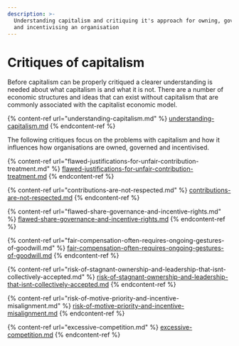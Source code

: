 ```yaml
---
description: >-
  Understanding capitalism and critiquing it's approach for owning, governing
  and incentivising an organisation
---
```


# Critiques of capitalism

Before capitalism can be properly critiqued a clearer understanding is needed about what capitalism is and what it is not. There are a number of economic structures and ideas that can exist without capitalism that are commonly associated with the capitalist economic model.

{% content-ref url="understanding-capitalism.md" %}
[understanding-capitalism.md](understanding-capitalism.md)
{% endcontent-ref %}



The following critiques focus on the problems with capitalism and how it influences how organisations are owned, governed and incentivised.

{% content-ref url="flawed-justifications-for-unfair-contribution-treatment.md" %}
[flawed-justifications-for-unfair-contribution-treatment.md](flawed-justifications-for-unfair-contribution-treatment.md)
{% endcontent-ref %}

{% content-ref url="contributions-are-not-respected.md" %}
[contributions-are-not-respected.md](contributions-are-not-respected.md)
{% endcontent-ref %}

{% content-ref url="flawed-share-governance-and-incentive-rights.md" %}
[flawed-share-governance-and-incentive-rights.md](flawed-share-governance-and-incentive-rights.md)
{% endcontent-ref %}

{% content-ref url="fair-compensation-often-requires-ongoing-gestures-of-goodwill.md" %}
[fair-compensation-often-requires-ongoing-gestures-of-goodwill.md](fair-compensation-often-requires-ongoing-gestures-of-goodwill.md)
{% endcontent-ref %}

{% content-ref url="risk-of-stagnant-ownership-and-leadership-that-isnt-collectively-accepted.md" %}
[risk-of-stagnant-ownership-and-leadership-that-isnt-collectively-accepted.md](risk-of-stagnant-ownership-and-leadership-that-isnt-collectively-accepted.md)
{% endcontent-ref %}

{% content-ref url="risk-of-motive-priority-and-incentive-misalignment.md" %}
[risk-of-motive-priority-and-incentive-misalignment.md](risk-of-motive-priority-and-incentive-misalignment.md)
{% endcontent-ref %}

{% content-ref url="excessive-competition.md" %}
[excessive-competition.md](excessive-competition.md)
{% endcontent-ref %}
